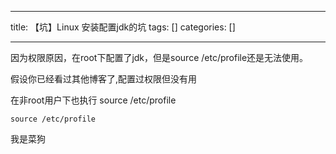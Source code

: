 
--- 
title:  【坑】Linux 安装配置jdk的坑 
tags: []
categories: [] 

---
因为权限原因，在root下配置了jdk，但是source /etc/profile还是无法使用。

>  
 假设你已经看过其他博客了,配置过权限但没有用 


在非root用户下也执行 source /etc/profile

```
source /etc/profile

```

>  
 我是菜狗 

